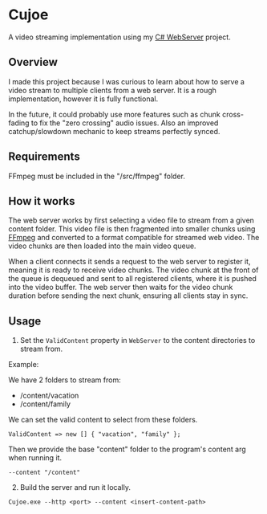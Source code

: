 # Cujoe

A video streaming implementation using my [C# WebServer](https://github.com/JonathanPaugh/CSharpWebServer) project.

## Overview

I made this project because I was curious to learn about how to serve a video stream to multiple clients from a web server. It is a rough implementation, however it is fully functional.

In the future, it could probably use more features such as chunk cross-fading to fix the "zero crossing" audio issues. Also an improved catchup/slowdown mechanic to keep streams perfectly synced.

## Requirements

FFmpeg must be included in the "/src/ffmpeg" folder.

## How it works

The web server works by first selecting a video file to stream from a given content folder. This video file is then fragmented into smaller chunks using [FFmpeg](https://ffmpeg.org/) and converted to a format compatible for streamed web video. The video chunks are then loaded into the main video queue.

When a client connects it sends a request to the web server to register it, meaning it is ready to receive video chunks. The video chunk at the front of the queue is dequeued and sent to all registered clients, where it is pushed into the video buffer. The web server then waits for the video chunk duration before sending the next chunk, ensuring all clients stay in sync.

## Usage

1. Set the `ValidContent` property in `WebServer` to the content directories to stream from.

Example:

We have 2 folders to stream from:

- /content/vacation
- /content/family

We can set the valid content to select from these folders.

`ValidContent => new [] { "vacation", "family" };`

Then we provide the base "content" folder to the program's content arg when running it.

`--content "/content"`

2. Build the server and run it locally.

`Cujoe.exe --http <port> --content <insert-content-path>`
